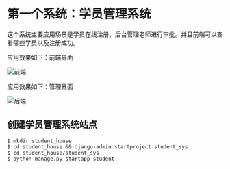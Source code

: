 # 第一个系统：学员管理系统

这个系统主要应用场景是学员在线注册，后台管理老师进行审批。并且前端可以查看哪些学员以及注册成功。

应用效果如下：前端界面

![前端](https://github.com/jeckun/Django_test/blob/master/student_house/student_sys/student/image/stu_index.png)

应用效果如下：管理界面


![后端](https://github.com/jeckun/Django_test/blob/master/student_house/student_sys/student/image/stu_admin.png)

## 创建学员管理系统站点

```
$ mkdir student_house
$ cd student_house && django-admin startproject student_sys
$ cd student_house/student_sys
$ python manage.py startapp student

```

